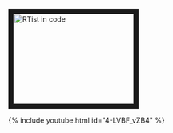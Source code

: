 <a href="https://youtu.be/4-LVBF_vZB4" target="_blank"><img src="http://img.youtube.com/vi/4-LVBF_vZB4/0.jpg" alt="RTist in code" width="240" height="180" border="10" /></a>




{% include youtube.html id="4-LVBF_vZB4" %}
